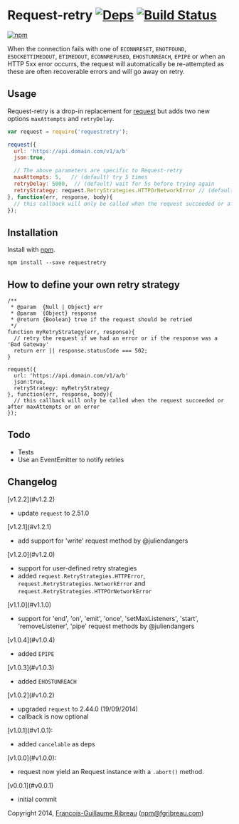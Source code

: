 # Request-retry [![Deps](https://david-dm.org/FGRibreau/node-request-retry.png)](https://david-dm.org/FGRibreau/node-request-retry) [![Build Status](https://drone.io/github.com/FGRibreau/node-request-retry/status.png)](https://drone.io/github.com/FGRibreau/node-request-retry/latest)

[![npm](https://nodei.co/npm/requestretry.png)](https://npmjs.org/package/requestretry)

When the connection fails with one of `ECONNRESET`, `ENOTFOUND`, `ESOCKETTIMEDOUT`, `ETIMEDOUT`, `ECONNREFUSED`, `EHOSTUNREACH`, `EPIPE` or when an HTTP 5xx error occurrs, the request will automatically be re-attempted as these are often recoverable errors and will go away on retry.

## Usage

Request-retry is a drop-in replacement for [request](https://github.com/mikeal/request) but adds two new options `maxAttempts` and `retryDelay`.

```javascript
var request = require('requestretry');

request({
  url: 'https://api.domain.com/v1/a/b'
  json:true,

  // The above parameters are specific to Request-retry
  maxAttempts: 5,   // (default) try 5 times
  retryDelay: 5000,  // (default) wait for 5s before trying again
  retryStrategy: request.RetryStrategies.HTTPOrNetworkError // (default) retry on 5xx or network errors
}, function(err, response, body){
  // this callback will only be called when the request succeeded or after maxAttempts or on error
});
```

## Installation

Install with [npm](https://npmjs.org/package/requestretry).

    npm install --save requestretry

## How to define your own retry strategy

```
/**
 * @param  {Null | Object} err
 * @param  {Object} response
 * @return {Boolean} true if the request should be retried
 */
function myRetryStrategy(err, response){
  // retry the request if we had an error or if the response was a 'Bad Gateway'
  return err || response.statusCode === 502;
}

request({
  url: 'https://api.domain.com/v1/a/b'
  json:true,
  retryStrategy: myRetryStrategy
}, function(err, response, body){
  // this callback will only be called when the request succeeded or after maxAttempts or on error
});
```

## Todo

- Tests
- Use an EventEmitter to notify retries

## Changelog

<a name="v1.2.2" />
[v1.2.2](#v1.2.2)

  - update `request` to 2.51.0

<a name="v1.2.1" />
[v1.2.1](#v1.2.1)

  - add support for 'write' request method by @juliendangers

<a name="v1.2.0" />
[v1.2.0](#v1.2.0)

  - support for user-defined retry strategies
  - added `request.RetryStrategies.HTTPError`, `request.RetryStrategies.NetworkError` and `request.RetryStrategies.HTTPOrNetworkError`

<a name="v1.1.0" />
[v1.1.0](#v1.1.0)

  - support for 'end', 'on', 'emit', 'once', 'setMaxListeners', 'start', 'removeListener', 'pipe' request methods by @juliendangers

<a name="v1.0.4" />
[v1.0.4](#v1.0.4)

  - added `EPIPE`

<a name="v1.0.3" />
[v1.0.3](#v1.0.3)

  - added `EHOSTUNREACH`

<a name="v1.0.2" />
[v1.0.2](#v1.0.2)

  - upgraded `request` to 2.44.0 (19/09/2014)
  - callback is now optional

<a name="v1.0.1" />
[v1.0.1](#v1.0.1): 

  - added `cancelable` as deps

<a name="v1.0.0" />
[v1.0.0](#v1.0.0):

  - request now yield an Request instance with a `.abort()` method.

<a name="v0.0.1" />
[v0.0.1](#v0.0.1) 

  - initial commit

Copyright 2014, [Francois-Guillaume Ribreau](http://fgribreau.com) (npm@fgribreau.com)
